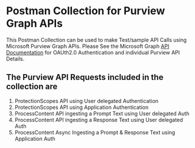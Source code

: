 # Postman Collection for Purview Graph APIs

This Postman Collection can be used to make Test/sample API Calls using Microsoft Purview Graph APIs.  Please See the Microsoft Graph [API Documentation](https://learn.microsoft.com/en-us/graph/api/resources/userdatasecurityandgovernance?view=graph-rest-beta) for OAUth2.0 Authentication and individual Purview API Details. 

## The Purview API Requests included in the collection are

1. ProtectionScopes API using User delegated Authentication
2. ProtectionScopes API using Application Authentication
3. ProcessContent API ingesting a Prompt Text using User delegated Auth
4. ProcessContent API ingesting a Response Text using User delegated Auth
5. ProcessContent Async Ingesting a Prompt & Response Text using Application Auth



